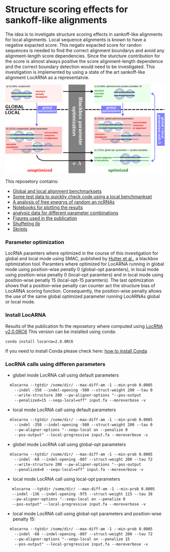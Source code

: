 # Structure scoring effects for sankoff-like alignments

The idea is to invetigate structure scoring effects in sankoff-like alignments for local alignments. Local sequence alignments is known to have a negative expacted score. This negativ expacted score for randon sequences is needed to find the correct alignment boundarys and avoid any alignment-length score dependencies. 
Since the sturcture contribution for the score is almost always positive the score alignment-length dependence and the correct boundary detection would need to be investigated. 
This investigation is implemented by using a state of the art sankoff-like alignment LocARNA as a representatvie.

![grapical abstaract](./figure/graphical-abstract.svg)

This reposetory contains:
- [Global and local alignment benchmarksets](./benchmark_sets)
- [Some test data to quickliy check code using a local benchmankset](./test_data)
- [A analysis of free enegrys of random an ncRNAs](./FreeEnergy_analysis)
- [Notebooks for plotting the results](./analysis_notebooks)
- [analysiz data for different parameter combinations](./data)
- [Figures used in the publication](./figure)
- [Shuffeling lib](./lib)
- [Skripts](./skripts)


### Parameter optimization

LocRNA paramters where optimized in the course of this investigation for global and local mode using SMAC, published by [Hutter et al.](https://ml.informatik.uni-freiburg.de/papers/11-LION5-SMAC.pdf), a blackbox optimization tool. 
Paramters where optimized for LocARNA running in global mode using position-wise penatly 0 (global-opt paramters), in local mode using position-wise penatly 0 (local-opt paramters) and in local mode using position-wise penatly 15 (local-opt-15 paramters). The last optimization shows that a position-wise penatly can counter act the structure bias of LocARNA scoring function. Consequently, the position-wise penalty allows the use of the same global optimized parameter running LocARNAs global or local mode. 



### Install LocARNA
Results of the publication fo the reposetory where computed using [LocRNA v2.0.0RC6](https://github.com/s-will/LocARNA/releases/tag/v2.0.0RC6)
This version can be installed using conda:
```
conda install locarna=2.0.0RC6
```
If you need to install Conda please check here:
[how to install Conda](https://bioconda.github.io/user/install.html#install-conda)

### LocRNA calls using differen parameters

- globel mode LocRNA call using default parameters
```
  mlocarna --tgtdir /some/dir/ --max-diff-am -1 --min-prob 0.0005 
    --indel -350 --indel-opening -500 --struct-weight 200 --tau 0
    --write-structure 200 --pw-aligner-options "--pos-output
    --penalized=15 --sequ-local=off" input.fa --moreverbose -v
```

- local mode LocRNA call using default parameters
```
  mlocarna --tgtdir /some/dir/ --max-diff-am -1 --min-prob 0.0005 
    --indel -350 --indel-opening -500 --struct-weight 200 --tau 0
    --pw-aligner-options "--sequ-local on --penalize 0 
    --pos-output" --local-progressive input.fa --moreverbose -v
```

- globel mode LocRNA call using global-opt parameters
```
  mlocarna --tgtdir /some/dir/ --max-diff-am -1 --min-prob 0.0005 
    --indel -68 --indel-opening -807 --struct-weight 200 --tau 72
    --write-structure 200 --pw-aligner-options "--pos-output 
    --penalized=0 --sequ-local=off" input.fa --moreverbose -v
```

- local mode LocRNA call using local-opt parameters
```
   mlocarna --tgtdir /some/dir/ --max-diff-am -1 --min-prob 0.0005 
   --indel -136 --indel-opening -975 --struct-weight 115 --tau 38
   --pw-aligner-options "--sequ-local on --penalize 0 
   --pos-output" --local-progressive input.fa --moreverbose -v
```

- local mode LocRNA call using global-opt parameters and
position-wise penalty 15:
```
  mlocarna --tgtdir /some/dir/ --max-diff-am -1 --min-prob 0.0005 
    --indel -68 --indel-opening -807 --struct-weight 200 --tau 72
    --pw-aligner-options "--sequ-local on --penalize 15 
    --pos-output" --local-progressive input.fa --moreverbose -v
```


